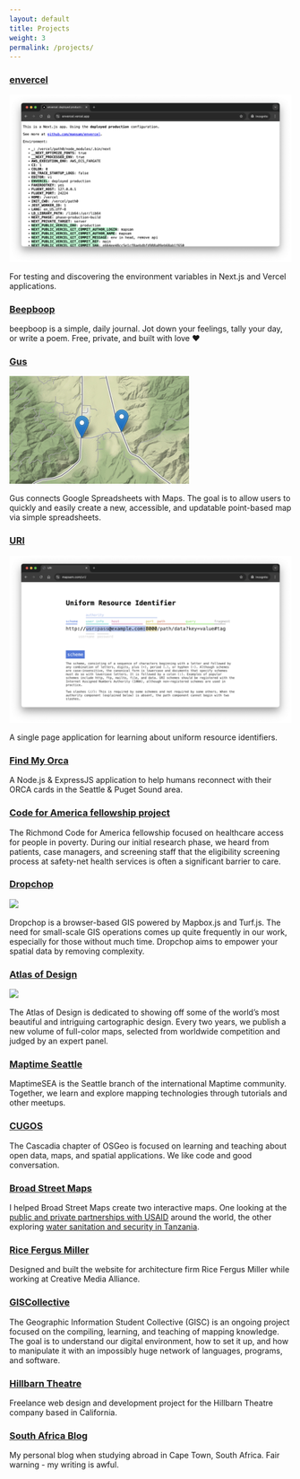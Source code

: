 ```yaml
---
layout: default
title: Projects
weight: 3
permalink: /projects/
---
```


### [envercel](https://github.com/mapsam/envercel)

![](/images/projects/envercel.png)

For testing and discovering the environment variables in Next.js and Vercel applications.

### [Beepboop](https://github.com/mapsam/beepboop)

beepboop is a simple, daily journal. Jot down your feelings, tally your day, or write a poem. Free, private, and built with love ❤️

### [Gus](https://github.com/mapsam/gus)

![](/images/proj/gus.png)

Gus connects Google Spreadsheets with Maps. The goal is to allow users to quickly and easily create a new, accessible, and updatable point-based map via simple spreadsheets.

### [URI](https://mapsam.com/uri/)

![](/images/projects/uri.png)

A single page application for learning about uniform resource identifiers.

### [Find My Orca](https://github.com/mapsam/find-my-orca)

A Node.js & ExpressJS application to help humans reconnect with their ORCA cards in the Seattle & Puget Sound area.

### [Code for America fellowship project](https://mapsam.com/rva/)

The Richmond Code for America fellowship focused on healthcare access for people in poverty. During our initial research phase, we heard from patients, case managers, and screening staff that the eligibility screening process at safety-net health services is often a significant barrier to care.

### [Dropchop](http://github.com/cugos/Dropchop)

![](/images/proj/dropchop.png)

Dropchop is a browser-based GIS powered by Mapbox.js and Turf.js. The need for small-scale GIS operations comes up quite frequently in our work, especially for those without much time. Dropchop aims to empower your spatial data by removing complexity.

### [Atlas of Design](http://atlasofdesign.org)

![](/images/projects/atlasofdesign1.jpg)

The Atlas of Design is dedicated to showing off some of the world’s most beautiful and intriguing cartographic design. Every two years, we publish a new volume of full-color maps, selected from worldwide competition and judged by an expert panel.

### [Maptime Seattle](http://maptimesea.github.io)

MaptimeSEA is the Seattle branch of the international Maptime community. Together, we learn and explore mapping technologies through tutorials and other meetups.

### [CUGOS](http://cugos.org)

The Cascadia chapter of OSGeo is focused on learning and teaching about open data, maps, and spatial applications. We like code and good conversation.

### [Broad Street Maps](http://www.broadstreetmaps.org/our-work-2/)

I helped Broad Street Maps create two interactive maps. One looking at the <a href="http://broadstreetmaps.github.io/ppp">public and private partnerships with USAID</a> around the world, the other exploring <a href="https://broadstreetmaps.github.io/tzwater/">water sanitation and security in Tanzania</a>.

### [Rice Fergus Miller](http://rfmarch.com)

Designed and built the website for architecture firm Rice Fergus Miller while working at Creative Media Alliance.

### [GISCollective](http://giscollective.org)

The Geographic Information Student Collective (GISC) is an ongoing project focused on the compiling, learning, and teaching of mapping knowledge. The goal is to understand our digital environment, how to set it up, and how to manipulate it with an impossibly huge network of languages, programs, and software.

### [Hillbarn Theatre](http://hillbarntheatre.org)

Freelance web design and development project for the Hillbarn Theatre company based in California.

### [South Africa Blog](http://mapsam.com/za)

My personal blog when studying abroad in Cape Town, South Africa. Fair warning - my writing is awful.
